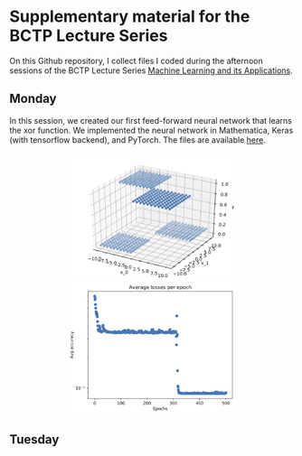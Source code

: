 # Supplementary material for the BCTP Lecture Series

On this Github repository, I collect files I coded during the afternoon sessions of the BCTP Lecture Series [Machine Learning and its Applications](https://indico.desy.de/indico/event/23325/).

## Monday
In this session, we created our first feed-forward neural network that learns the xor function. We implemented the neural network in Mathematica, Keras (with tensorflow backend), and PyTorch. The files are available [here](./Monday).

<center>
<img src="./Monday/example_function_torch.png" width="300px"/><img src="./Monday/example_loss_torch.png" width="300px"/>
</center>

## Tuesday
